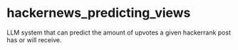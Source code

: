# hackernews_predicting_views

LLM system that can predict the amount of upvotes a given hackerrank post has or will receive.
